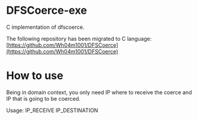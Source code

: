 # DFSCoerce-exe
C implementation of dfscoerce.

The following repository has been migrated to C language: [https://github.com/Wh04m1001/DFSCoerce](https://github.com/Wh04m1001/DFSCoerce)

# How to use

Being in domain context, you only need IP where to receive the coerce and IP that is going to be coerced.

Usage: IP_RECEIVE IP_DESTINATION
